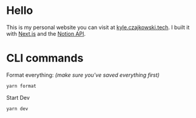 # Hello
This is my personal website you can visit at [kyle.czajkowski.tech](kyle.czajkowski.tech). I built it with [Next.js](https://nextjs.org/) and the [Notion API](https://developers.notion.com).
# CLI commands

Format everything:
_(make sure you've saved everything first)_

```bash
yarn format
```

Start Dev

```bash
yarn dev
```
